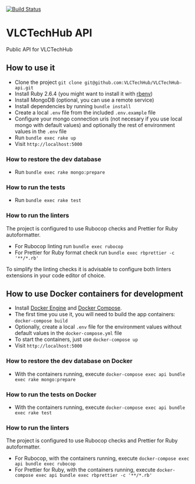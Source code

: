 [![Build Status](https://travis-ci.org/VLCTechHub/VLCTechHub-api.svg?branch=master)](https://travis-ci.org/VLCTechHub/VLCTechHub-api)

# VLCTechHub API

Public API for VLCTechHub

## How to use it

- Clone the project `git clone git@github.com:VLCTechHub/VLCTechHub-api.git`
- Install Ruby 2.6.4 (you might want to install it with [rbenv](https://github.com/rbenv/rbenv))
- Install MongoDB (optional, you can use a remote service)
- Install dependencies by running `bundle install`
- Create a local `.env` file from the included `.env.example` file
- Configure your mongo connection uris (not necesary if you use local mongo with default values) and optionally the rest of environment values in the `.env` file
- Run `bundle exec rake up`
- Visit `http://localhost:5000`

### How to restore the dev database

- Run `bundle exec rake mongo:prepare`

### How to run the tests

- Run `bundle exec rake test`

### How to run the linters

The project is configured to use Rubocop checks and Prettier for Ruby autoformatter.

- For Rubocop linting run `bundle exec rubocop`
- For Prettier for Ruby format check run `bundle exec rbprettier -c '**/*.rb'`

To simplify the linting checks it is advisable to configure both linters extensions in your code editor of choice.

## How to use Docker containers for development

- Install [Docker Engine](https://docs.docker.com/install/) and [Docker Compose](https://docs.docker.com/compose/install/).
- The first time you use it, you will need to build the app containers: `docker-compose build`
- Optionally, create a local `.env` file for the environment values without default values in the `docker-compose.yml` file
- To start the containers, just use `docker-compose up`
- Visit `http://localhost:5000`

### How to restore the dev database on Docker

- With the containers running, execute `docker-compose exec api bundle exec rake mongo:prepare`

### How to run the tests on Docker

- With the containers running, execute `docker-compose exec api bundle exec rake test`

### How to run the linters

The project is configured to use Rubocop checks and Prettier for Ruby autoformatter.

- For Rubocop, with the containers running, execute `docker-compose exec api bundle exec rubocop`
- For Prettier for Ruby, with the containers running, execute `docker-compose exec api bundle exec rbprettier -c '**/*.rb'`

